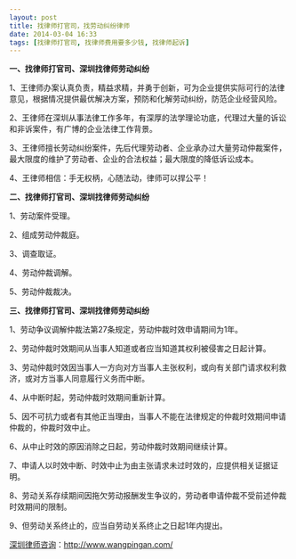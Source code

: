 ```yaml
---
layout: post
title: 找律师打官司，找劳动纠纷律师
date: 2014-03-04 16:33
tags: [找律师打官司, 找律师费用要多少钱, 找律师起诉]
---
```

<strong>一、找律师打官司、深圳找律师劳动纠纷</strong>

1、王律师办案认真负责，精益求精，并勇于创新，可为企业提供实际可行的法律意见，根据情况提供最优解决方案，预防和化解劳动纠纷，防范企业经营风险。

2、王律师在深圳从事法律工作多年，有深厚的法学理论功底，代理过大量的诉讼和非诉案件，有广博的企业法律工作背景。

3、王律师擅长劳动纠纷案件，先后代理劳动者、企业承办过大量劳动仲裁案件，最大限度的维护了劳动者、企业的合法权益；最大限度的降低诉讼成本。

4、王律师相信：手无权柄，心随法动，律师可以捍公平！

<strong>二、找律师打官司、深圳找律师劳动纠纷</strong>

1、劳动案件受理。

2、组成劳动仲裁庭。

3、调查取证。

4、劳动仲裁调解。

5、劳动仲裁裁决。

<strong>三、找律师打官司、深圳找律师劳动纠纷</strong>

1、劳动争议调解仲裁法第27条规定，劳动仲裁时效申请期间为1年。

2、劳动仲裁时效期间从当事人知道或者应当知道其权利被侵害之日起计算。

3、劳动仲裁时效因当事人一方向对方当事人主张权利，或向有关部门请求权利救济，或对方当事人同意履行义务而中断。

4、从中断时起，劳动仲裁时效期间重新计算。

5、因不可抗力或者有其他正当理由，当事人不能在法律规定的仲裁时效期间申请仲裁的，仲裁时效中止。

6、从中止时效的原因消除之日起，劳动仲裁时效期间继续计算。

7、申请人以时效中断、时效中止为由主张请求未过时效的，应提供相关证据证明。

8、劳动关系存续期间因拖欠劳动报酬发生争议的，劳动者申请仲裁不受前述仲裁时效期间的限制。

9、但劳动关系终止的，应当自劳动关系终止之日起1年内提出。



<a href="http://www.wangpingan.com/">深圳律师咨询</a>：<a href="http://www.wangpingan.com/">http://www.wangpingan.com/</a>

